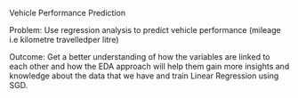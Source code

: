 Vehicle Performance Prediction

Problem: Use regression analysis to predict vehicle performance (mileage i.e kilometre travelledper litre)

Outcome: Get a better understanding of how the variables are linked to each other and how the EDA approach will help them gain more insights and knowledge about the data that we have and train Linear Regression using SGD. 
